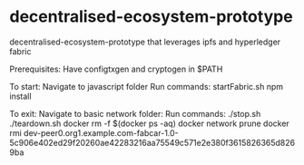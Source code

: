 # decentralised-ecosystem-prototype
decentralised-ecosystem-prototype that leverages ipfs and hyperledger fabric

Prerequisites:
Have configtxgen and cryptogen in $PATH

To start:
  Navigate to javascript folder
    Run commands:
      startFabric.sh
      npm install

To exit:
  Navigate to basic network folder: 
    Run commands:
      ./stop.sh
      ./teardown.sh
      docker rm -f $(docker ps -aq)
      docker network prune
      docker rmi dev-peer0.org1.example.com-fabcar-1.0-5c906e402ed29f20260ae42283216aa75549c571e2e380f3615826365d8269ba
     
